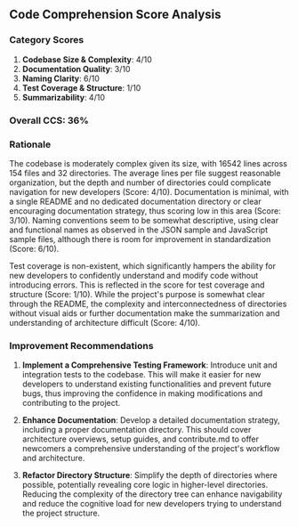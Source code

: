 ## Code Comprehension Score Analysis

### Category Scores
1. **Codebase Size & Complexity**: 4/10
2. **Documentation Quality**: 3/10
3. **Naming Clarity**: 6/10
4. **Test Coverage & Structure**: 1/10
5. **Summarizability**: 4/10

### Overall CCS: 36%

### Rationale
The codebase is moderately complex given its size, with 16542 lines across 154 files and 32 directories. The average lines per file suggest reasonable organization, but the depth and number of directories could complicate navigation for new developers (Score: 4/10). Documentation is minimal, with a single README and no dedicated documentation directory or clear encouraging documentation strategy, thus scoring low in this area (Score: 3/10). Naming conventions seem to be somewhat descriptive, using clear and functional names as observed in the JSON sample and JavaScript sample files, although there is room for improvement in standardization (Score: 6/10).

Test coverage is non-existent, which significantly hampers the ability for new developers to confidently understand and modify code without introducing errors. This is reflected in the score for test coverage and structure (Score: 1/10). While the project's purpose is somewhat clear through the README, the complexity and interconnectedness of directories without visual aids or further documentation make the summarization and understanding of architecture difficult (Score: 4/10).

### Improvement Recommendations
1. **Implement a Comprehensive Testing Framework**: Introduce unit and integration tests to the codebase. This will make it easier for new developers to understand existing functionalities and prevent future bugs, thus improving the confidence in making modifications and contributing to the project.

2. **Enhance Documentation**: Develop a detailed documentation strategy, including a proper documentation directory. This should cover architecture overviews, setup guides, and contribute.md to offer newcomers a comprehensive understanding of the project's workflow and architecture.

3. **Refactor Directory Structure**: Simplify the depth of directories where possible, potentially revealing core logic in higher-level directories. Reducing the complexity of the directory tree can enhance navigability and reduce the cognitive load for new developers trying to understand the project structure.